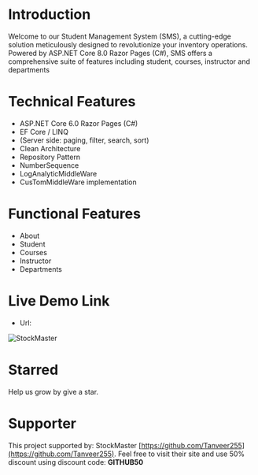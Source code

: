 # Introduction
Welcome to our Student Management System (SMS), a cutting-edge solution meticulously designed to revolutionize your inventory operations. Powered by ASP.NET Core 8.0 Razor Pages (C#), SMS offers a comprehensive suite of features including student, courses, instructor and departments

# Technical Features
- ASP.NET Core 6.0 Razor Pages (C#)
- EF Core / LINQ
- (Server side: paging, filter, search, sort)
- Clean Architecture
- Repository Pattern
- NumberSequence
- LogAnalyticMiddleWare
- CusTomMiddleWare implementation

# Functional Features
- About 
- Student 
- Courses
- Instructor 
- Departments 

# Live Demo Link
- Url: []()

![StockMaster](wwwroot/StudentManagmentSystem.png)

# Starred
Help us grow by give a star.

# Supporter
This project supported by: StockMaster [https://github.com/Tanveer255](https://github.com/Tanveer255). Feel free to visit their site and use 50% discount using discount code: **GITHUB50**
